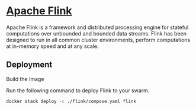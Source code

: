 # [Apache Flink](https://flink.apache.org/)

Apache Flink is a framework and distributed processing engine for stateful computations over unbounded and bounded data streams. Flink has been designed to run in all common cluster environments, perform computations at in-memory speed and at any scale.

## Deployment

Build the Image

Run the following command to deploy Flink to your swarm.

```bash
docker stack deploy -c ./flink/compose.yaml flink
```
